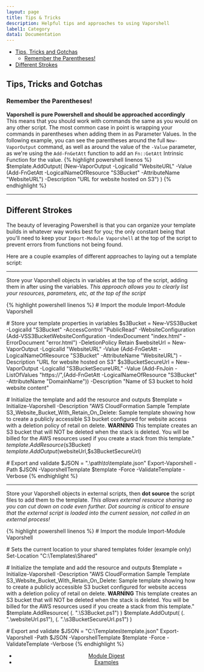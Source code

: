 ```yaml
---
layout: page 
title: Tips & Tricks
description: Helpful tips and approaches to using Vaporshell
label1: Category
data1: Documentation
---
```


<!-- TOC -->

- [Tips, Tricks and Gotchas](#tips-tricks-and-gotchas)
    - [Remember the Parentheses!](#remember-the-parentheses)
- [Different Strokes](#different-strokes)

<!-- /TOC -->

## Tips, Tricks and Gotchas

### Remember the Parentheses!

**Vaporshell is pure Powershell and should be approached accordingly**  
This means that you should work with commands the same as you would on any other script. The most common case in point is wrapping your commands in parentheses when adding them in as Parameter Values. In the following example, you can see the parentheses around the full `New-VaporOutput` command, as well as around the value of the `-Value` parameter, as we're using the `Add-FnGetAtt` function to add an `Fn::GetAtt` Intrinsic Function for the value.
{% highlight powershell linenos %}
$template.AddOutput(  (New-VaporOutput -LogicalId "WebsiteURL" -Value (Add-FnGetAtt -LogicalNameOfResource "S3Bucket" -AttributeName "WebsiteURL") -Description "URL for website hosted on S3")  )
{% endhighlight %}


***

## Different Strokes

The beauty of leveraging Powershell is that you can organize your template builds in whatever way works best for you; the only constant being that you'll need to keep your `Import-Module Vaporshell` at the top of the script to prevent errors from functions not being found. 

Here are a couple examples of different approaches to laying out a template script:

***

Store your Vaporshell objects in variables at the top of the script, adding them in after using the variables.
_This approach allows you to clearly list your resources, parameters, etc, at the top of the script_

{% highlight powershell linenos %}
\# Import the module
Import-Module Vaporshell

\# Store your template properties in variables
$s3Bucket = New-VSS3Bucket -LogicalId "S3Bucket" -AccessControl "PublicRead" -WebsiteConfiguration (Add-VSS3BucketWebsiteConfiguration -IndexDocument "index.html" -ErrorDocument "error.html") -DeletionPolicy Retain
$websiteUrl = New-VaporOutput -LogicalId "WebsiteURL" -Value (Add-FnGetAtt -LogicalNameOfResource "S3Bucket" -AttributeName "WebsiteURL") -Description "URL for website hosted on S3"
$s3BucketSecureUrl = New-VaporOutput -LogicalId "S3BucketSecureURL" -Value (Add-FnJoin -ListOfValues "https://",(Add-FnGetAtt -LogicalNameOfResource "S3Bucket" -AttributeName "DomainName")) -Description "Name of S3 bucket to hold website content"

\# Initialize the template and add the resource and outputs
$template = Initialize-Vaporshell -Description "AWS CloudFormation Sample Template S3_Website_Bucket_With_Retain_On_Delete: Sample template showing how to create a publicly accessible S3 bucket configured for website access with a deletion policy of retail on delete. **WARNING** This template creates an S3 bucket that will NOT be deleted when the stack is deleted. You will be billed for the AWS resources used if you create a stack from this template."
$template.AddResource($s3Bucket)
$template.AddOutput($websiteUrl,$s3BucketSecureUrl)

\# Export and validate
$JSON = ".\path\to\template.json"
Export-Vaporshell -Path $JSON -VaporshellTemplate $template -Force -ValidateTemplate -Verbose
{% endhighlight %}

***

Store your Vaporshell objects in external scripts, then **dot source** the script files to add them to the template.
_This allows external resource sharing so you can cut down on code even further. Dot sourcing is critical to ensure that the external script is loaded into the current session, not called in an external process!_

{% highlight powershell linenos %}
\# Import the module
Import-Module Vaporshell

\# Sets the current location to your shared templates folder (example only)
Set-Location "C:\Templates\Shared"

\# Initialize the template and add the resource and outputs
$template = Initialize-Vaporshell -Description "AWS CloudFormation Sample Template S3_Website_Bucket_With_Retain_On_Delete: Sample template showing how to create a publicly accessible S3 bucket configured for website access with a deletion policy of retail on delete. **WARNING** This template creates an S3 bucket that will NOT be deleted when the stack is deleted. You will be billed for the AWS resources used if you create a stack from this template."
$template.AddResource( (. ".\S3Bucket.ps1") )
$template.AddOutput( (. ".\websiteUrl.ps1"), (. ".\s3BucketSecureUrl.ps1") )

\# Export and validate
$JSON = "C:\Templates\template.json"
Export-Vaporshell -Path $JSON -VaporshellTemplate $template -Force -ValidateTemplate -Verbose
{% endhighlight %}


<center>
    <ul class="actions">
        <li><a href="{{ "/docs/digest" | prepend: site.url }}" class="button fit"><i class="fa fa-chevron-left"></i> Module Digest</a></li>
        <li><a href="{{ "/docs/examples" | prepend: site.url }}" class="button special fit"><i class="fa fa-chevron-right"></i> Examples</a></li>
    </ul>
</center>